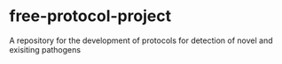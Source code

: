 # free-protocol-project
A repository for the development of protocols for detection of novel and exisiting pathogens
